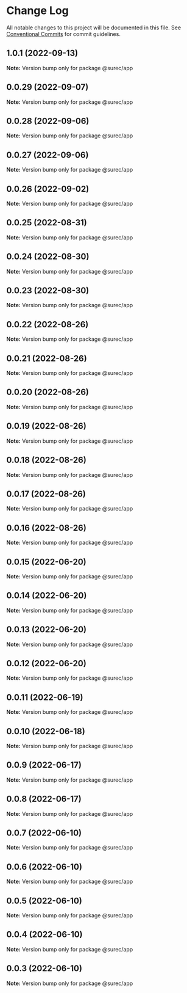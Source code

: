 # Change Log

All notable changes to this project will be documented in this file.
See [Conventional Commits](https://conventionalcommits.org) for commit guidelines.

## 1.0.1 (2022-09-13)

**Note:** Version bump only for package @surec/app





## 0.0.29 (2022-09-07)

**Note:** Version bump only for package @surec/app





## 0.0.28 (2022-09-06)

**Note:** Version bump only for package @surec/app





## 0.0.27 (2022-09-06)

**Note:** Version bump only for package @surec/app





## 0.0.26 (2022-09-02)

**Note:** Version bump only for package @surec/app





## 0.0.25 (2022-08-31)

**Note:** Version bump only for package @surec/app





## 0.0.24 (2022-08-30)

**Note:** Version bump only for package @surec/app





## 0.0.23 (2022-08-30)

**Note:** Version bump only for package @surec/app





## 0.0.22 (2022-08-26)

**Note:** Version bump only for package @surec/app





## 0.0.21 (2022-08-26)

**Note:** Version bump only for package @surec/app





## 0.0.20 (2022-08-26)

**Note:** Version bump only for package @surec/app





## 0.0.19 (2022-08-26)

**Note:** Version bump only for package @surec/app





## 0.0.18 (2022-08-26)

**Note:** Version bump only for package @surec/app





## 0.0.17 (2022-08-26)

**Note:** Version bump only for package @surec/app





## 0.0.16 (2022-08-26)

**Note:** Version bump only for package @surec/app





## 0.0.15 (2022-06-20)

**Note:** Version bump only for package @surec/app





## 0.0.14 (2022-06-20)

**Note:** Version bump only for package @surec/app





## 0.0.13 (2022-06-20)

**Note:** Version bump only for package @surec/app





## 0.0.12 (2022-06-20)

**Note:** Version bump only for package @surec/app





## 0.0.11 (2022-06-19)

**Note:** Version bump only for package @surec/app





## 0.0.10 (2022-06-18)

**Note:** Version bump only for package @surec/app





## 0.0.9 (2022-06-17)

**Note:** Version bump only for package @surec/app





## 0.0.8 (2022-06-17)

**Note:** Version bump only for package @surec/app





## 0.0.7 (2022-06-10)

**Note:** Version bump only for package @surec/app





## 0.0.6 (2022-06-10)

**Note:** Version bump only for package @surec/app





## 0.0.5 (2022-06-10)

**Note:** Version bump only for package @surec/app





## 0.0.4 (2022-06-10)

**Note:** Version bump only for package @surec/app





## 0.0.3 (2022-06-10)

**Note:** Version bump only for package @surec/app
